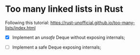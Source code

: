 # Too many linked lists in Rust

Following this tutorial: https://rust-unofficial.github.io/too-many-lists/index.html

  - [x] Implement an _unsafe_ Deque without exposing internals;
  - [ ] Implement a safe Deque exposing internals;

